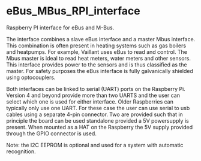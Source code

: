 # eBus_MBus_RPI_interface
Raspberry PI interface for eBus and M-Bus.

The interface combines a slave eBus interface and a master Mbus interface. This combination
is often present in heating systems such as gas boilers and heatpumps. For example, Vaillant
uses eBus to read and control.
The Mbus master is ideal to read heat meters, water meters and other sensors.
This interface provides power to the sensors and is thus classified as the master.
For safety purposes the eBus interface is fully galvanically shielded using optocouplers.

Both interfaces can be linked to serial (UART) ports on the Raspberry Pi. Version 4 and beyond
provide more than two UARTS and the user can select which one is used for either interface.
Older Raspberries can typically only use one UART. For these case the user can use serial to usb
cables using a separate 4-pin connector. Two are provided such that in principle the board
can be used standalone provided a 5V powersupply is present. When mounted as a HAT on the
Raspberry the 5V supply provided through the GPIO connector is used.

Note: the I2C EEPROM is optional and used for a system with automatic recognition.
